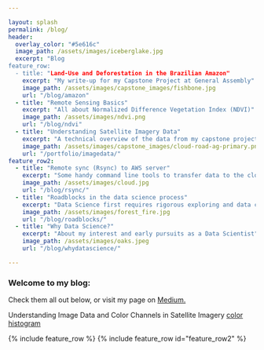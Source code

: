 ```yaml
---

layout: splash
permalink: /blog/
header:
  overlay_color: "#5e616c"
  image_path: /assets/images/iceberglake.jpg
  excerpt: "Blog
feature_row:
  - title: "Land-Use and Deforestation in the Brazilian Amazon"
    excerpt: "My write-up for my Capstone Project at General Assembly"
    image_path: /assets/images/capstone_images/fishbone.jpg
    url: "/blog/amazon"
  - title: "Remote Sensing Basics"
    excerpt: "All about Normalized Difference Vegetation Index (NDVI)"
    image_path: /assets/images/ndvi.png
    url: "/blog/ndvi"
  - title: "Understanding Satellite Imagery Data"
    excerpt: "A technical overview of the data from my capstone project."
    image_path: /assets/images/capstone_images/cloud-road-ag-primary.png
    url: "/portfolio/imagedata/"
feature_row2:
  - title: "Remote sync (Rsync) to AWS server"
    excerpt: "Some handy command line tools to transfer data to the cloud."
    image_path: /assets/images/cloud.jpg
    url: "/blog/rsync/"
  - title: "Roadblocks in the data science process"
    excerpt: "Data Science first requires rigorous exploring and data colection."
    image_path: /assets/images/forest_fire.jpg
    url: "/blog/roadblocks/"
  - title: "Why Data Science?"
    excerpt: "About my interest and early pursuits as a Data Scientist"
    image_path: /assets/images/oaks.jpeg
    url: "/blog/whydatascience/"   

---
```


### Welcome to my blog:
Check them all out below, or visit my page on [Medium.](https://medium.com/@cambostein)


Understanding Image Data and Color Channels in Satellite Imagery
[color histogram](/assets/images/capstone_images/cloud-road-ag-primary.png)

{% include feature_row %}
{% include feature_row id="feature_row2" %}
